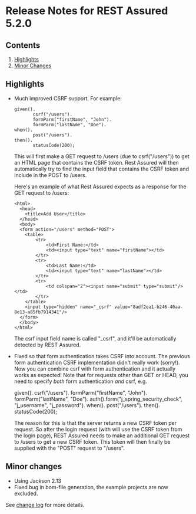# Release Notes for REST Assured 5.2.0 #

## Contents
1. [Highlights](#highlights)
1. [Minor Changes](#minor-changes)

## Highlights
* Much improved CSRF support. For example:
	```
	given().
	       csrf("/users").
	       formParm("firstName", "John").
	       formParm("lastName", "Doe").
	when().
	       post("/users").
	then().
	       statusCode(200);
   ```

  This will first make a GET request to /users (due to csrf("/users")) to get an HTML page that contains the CSRF token.
  Rest Assured will then automatically try to find the input field that contains the CSRF token and include in the POST to /users.
  
  Here's an example of what Rest Assured expects as a response for the GET request to /users:

  ```
  <html>
	<head>
	  <title>Add User</title>
	</head>
	<body>
	<form action="/users" method="POST">
	  <table>
	      <tr>
	          <td>First Name:</td>
	          <td><input type="text" name="firstName"></td>
	      </tr>
	      <tr>
	          <td>Last Name:</td>
	          <td><input type="text" name="lastName"></td>
	      </tr>
	      <tr>
	          <td colspan="2"><input name="submit" type="submit"/></td>
	      </tr>
	  </table>
	  <input type="hidden" name="_csrf" value="8adf2ea1-b246-40aa-8e13-a85fb7914341"/>
	</form>
	</body>
  </html>
  ```
  The csrf input field name is called "_csrf", and it'll be automatically detected by REST Assured.
* Fixed so that form authentication takes CSRF into account. The previous form authentication CSRF implementation didn't really work (sorry!).
  Now you can combine csrf with form authentication and it actually works as expected! Note that for requests other than GET or HEAD,
  you need to specify _both_ form authentication _and_ csrf, e.g.

    given().
           csrf("/users").
           formParm("firstName", "John").
           formParm("lastName", "Doe").
           auth().form("j_spring_security_check", "j_username", "j_password").
    when().
           post("/users").
    then().
           statusCode(200);

   The reason for this is that the server returns a new CSRF token per request. So after the login request (with will use the CSRF token from the login page),
   REST Assured needs to make an additional GET request to /users to get a new CSRF token. This token will then finally be supplied with the "POST" request
   to "/users".


## Minor changes ##
* Using Jackson 2.13
* Fixed bug in bom-file generation, the example projects are now excluded.

See [change log](https://github.com/rest-assured/rest-assured/raw/master/changelog.txt) for more details.